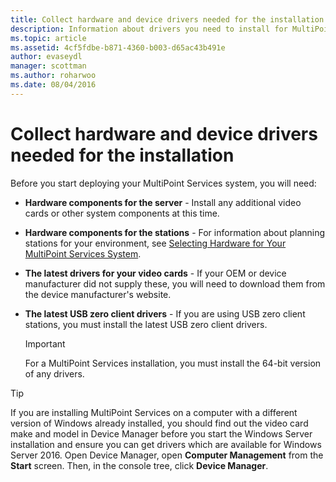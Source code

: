 ```yaml
---
title: Collect hardware and device drivers needed for the installation
description: Information about drivers you need to install for MultiPoint Services
ms.topic: article
ms.assetid: 4cf5fdbe-b871-4360-b003-d65ac43b491e
author: evaseydl
manager: scottman
ms.author: roharwoo
ms.date: 08/04/2016
---
```

# Collect hardware and device drivers needed for the installation
Before you start deploying your MultiPoint Services system, you will need:

-   **Hardware components for the server** - Install any additional video cards or other system components at this time.

-   **Hardware components for the stations** - For information about planning stations for your environment, see [Selecting Hardware for Your MultiPoint Services System](./select-hardware-mps.md).
-   **The latest drivers for your video cards** - If your OEM or device manufacturer did not supply these, you will need to download them from the device manufacturer's website.

-   **The latest USB zero client drivers** - If you are using USB zero client stations, you must install the latest USB zero client drivers.

    > [!IMPORTANT]
    > For a MultiPoint Services installation, you must install the 64-bit version of any drivers.

> [!TIP]
> If you are installing MultiPoint Services on a computer with a different version of Windows already installed, you should find out the video card make and model in Device Manager before you start the Windows Server installation and ensure you can get drivers which are available for Windows Server 2016. Open Device Manager, open **Computer Management** from the **Start** screen. Then, in the console tree, click **Device Manager**.
